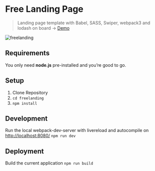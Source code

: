 Free Landing Page
===========

> Landing page template with Babel, SASS, Swiper, webpack3 and lodash on board -> [Demo](http://ceaseless-door.surge.sh/)

![freelanding](https://screenshots.firefoxusercontent.com/images/61928af3-5b85-44c2-acd4-8e7467c0c2cf.png)

## Requirements
You only need <b>node.js</b> pre-installed and you’re good to go. 

## Setup
1. Clone Repository
2. `cd freelanding`
3. `npm install`

## Development
Run the local webpack-dev-server with livereload and autocompile on [http://localhost:8080/](http://localhost:8080/)
`npm run dev`

## Deployment
Build the current application
`npm run build`

